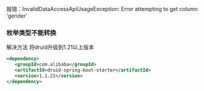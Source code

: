 报错：InvalidDataAccessApiUsageException: Error attempting to get column 'gender'

### 枚举类型不能转换
解决方法
将druid升级到1.21以上版本

<!-- alibaba 数据库连接池 -->
```xml
<dependency>
   <groupId>com.alibaba</groupId>
   <artifactId>druid-spring-boot-starter</artifactId>
   <version>1.1.21</version>
</dependency>
```
